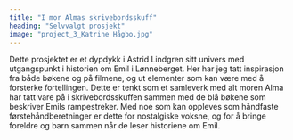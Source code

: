 ```yaml
---
title: "I mor Almas skrivebordsskuff"
heading: "Selvvalgt prosjekt"
image: "project_3_Katrine Hågbo.jpg"
---
```


Dette prosjektet er et dypdykk i Astrid Lindgren sitt univers med utgangspunkt i historien om Emil i Lønneberget. Her har jeg tatt inspirasjon fra både bøkene og på filmene, og ut elementer som kan være med å forsterke fortellingen. Dette er tenkt som et samleverk med alt moren Alma har tatt vare på i skrivebordsskuffen sammen med de blå bøkene som beskriver Emils rampestreker. Med noe som kan oppleves som håndfaste førstehåndberetninger er dette for nostalgiske voksne, og for å bringe foreldre og barn sammen når de leser historiene om Emil.
